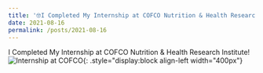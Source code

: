 ```yaml
---
title: '🤓I Completed My Internship at COFCO Nutrition & Health Research Institute!'
date: 2021-08-16
permalink: /posts/2021-08-16
---
```

I Completed My Internship at COFCO Nutrition & Health Research Institute!
![Internship at COFCO](https://rengshu-li.github.io/academicpages/images/cofco-internship.png){: .style="display:block align-left width="400px"}
